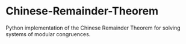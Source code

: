 # Chinese-Remainder-Theorem
Python implementation of the Chinese Remainder Theorem for solving systems of modular congruences.
